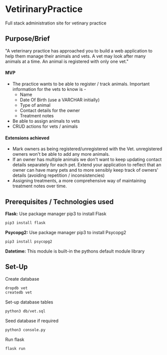 # VetirinaryPractice
Full stack administration site for vetinary practice

## Purpose/Brief
"A veterinary practice has approached you to build a web application to help them manage their animals and vets. A vet may look after many animals at a time. An animal is registered with only one vet."

#### MVP

- The practice wants to be able to register / track animals. Important information for the vets to know is -
  - Name
  - Date Of Birth (use a VARCHAR initially)
  - Type of animal
  - Contact details for the owner
  - Treatment notes
- Be able to assign animals to vets
- CRUD actions for vets / animals

#### Extensions achieved
- Mark owners as being registered/unregistered with the Vet. unregistered owners won't be able to add any more animals.
- If an owner has multiple animals we don't want to keep updating contact details separately for each pet. Extend your application to reflect that an owner can have many pets and to more sensibly keep track of owners' details (avoiding repetition / inconsistencies)
- Assigning treatments, a more comprehensive way of maintaining treatment notes over time.

## Prerequisites / Technologies used
**Flask:** Use package manager pip3 to install Flask

```bash
pip3 install flask
```

**Psycopg2:** Use package manager pip3 to install Psycopg2

```bash
pip3 install psycopg2
```

**Datetime:** This module is built-in the pythons default module library

## Set-Up
Create database

```bash
dropdb vet
createdb vet
```

Set-up database tables

```bash
python3 db/vet.sql
```

Seed database if required

```bash
python3 console.py
```

Run flask
```bash
flask run
```

